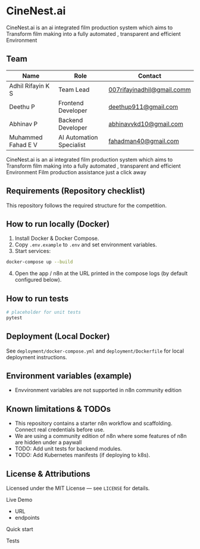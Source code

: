 
# CineNest.ai

 CineNest.ai is an ai integrated film production system which aims to Transform film making into a fully automated , transparent  and efficient  Environment

## Team

| Name                  | Role                         | Contact                        |
|-----------------------|------------------------------|--------------------------------|
| Adhil Rifayin K S     | Team Lead                    | 007rifayinadhil@gmail.comm     |
| Deethu P              | Frontend Developer           | deethup911@gmail.com           |
| Abhinav P             | Backend Developer            | abhinavvkd10@gmail.com         |
| Muhammed Fahad E V    | AI Automation Specialist     | fahadman40@gmail.com           |

CineNest.ai is an ai integrated film production system which aims to Transform film making into a fully automated , transparent  and efficient  Environment 
Film production assistance just  a click away 


## Requirements (Repository checklist)
This repository follows the required structure for the competition.

## How to run locally (Docker)
1. Install Docker & Docker Compose.
2. Copy `.env.example` to `.env` and set environment variables.
3. Start services:
```bash
docker-compose up --build
```
4. Open the app / n8n at the URL printed in the compose logs (by default configured below).

## How to run tests
```bash
# placeholder for unit tests
pytest
```

## Deployment (Local Docker)
See `deployment/docker-compose.yml` and `deployment/Dockerfile` for local deployment instructions.

## Environment variables (example)
- Envvironment variables are not supported in n8n community edition

## Known limitations & TODOs
- This repository contains a starter n8n workflow and scaffolding. Connect real credentials before use.
- We are using a community edition of n8n where some features of n8n are hidden under a paywall
- TODO: Add unit tests for backend modules.
- TODO: Add Kubernetes manifests (if deploying to k8s).

## License & Attributions
Licensed under the MIT License — see `LICENSE` for details.

Live Demo
- URL
- endpoints

Quick start 


Tests 



